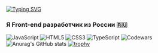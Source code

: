 [![Typing SVG](https://readme-typing-svg.herokuapp.com?font=Fira+Code&pause=1000&width=435&lines=%D0%9F%D1%80%D0%B8%D0%B2%D0%B5%D1%82%2C+%D0%BC%D0%B5%D0%BD%D1%8F+%D0%B7%D0%BE%D0%B2%D1%83%D1%82+%D0%A1%D0%B0%D0%B2%D0%B5%D0%BB%D0%B8%D0%B9)](https://git.io/typing-svg)
### Я Front-end разработчик из России 🇷🇺
![JavaScript](https://img.shields.io/badge/javascript-%23323330.svg?style=for-the-badge&logo=javascript&logoColor=%23F7DF1E)
![HTML5](https://img.shields.io/badge/html5-%23E34F26.svg?style=for-the-badge&logo=html5&logoColor=white)
![CSS3](https://img.shields.io/badge/css3-%231572B6.svg?style=for-the-badge&logo=css3&logoColor=white)
![TypeScript](https://img.shields.io/badge/typescript-%23007ACC.svg?style=for-the-badge&logo=typescript&logoColor=white)
![Codewars](https://github.r2v.ch/codewars?user=SporyshevSavelii&name=true&top_languages=true&stroke=%23b362ff&theme=purple_dark)
![Anurag's GitHub stats](https://github-readme-stats.vercel.app/api?username=anuraghazra&show_icons=true&theme=transparent)
[![trophy](https://github-profile-trophy.vercel.app/?username=ryo-ma&theme=onedark)](https://github.com/ryo-ma/github-profile-trophy)
